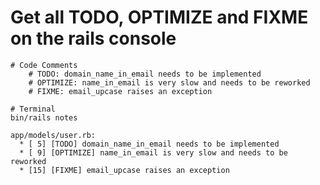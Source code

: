 # Get all TODO, OPTIMIZE and FIXME on the rails console

```
# Code Comments
    # TODO: domain_name_in_email needs to be implemented
    # OPTIMIZE: name_in_email is very slow and needs to be reworked
    # FIXME: email_upcase raises an exception
```

```
# Terminal
bin/rails notes

app/models/user.rb:
  * [ 5] [TODO] domain_name_in_email needs to be implemented
  * [ 9] [OPTIMIZE] name_in_email is very slow and needs to be reworked
  * [15] [FIXME] email_upcase raises an exception
```
